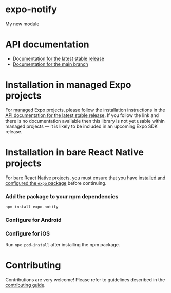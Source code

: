 # expo-notify

My new module

# API documentation

- [Documentation for the latest stable release](https://docs.expo.dev/versions/latest/sdk/notify/)
- [Documentation for the main branch](https://docs.expo.dev/versions/unversioned/sdk/notify/)

# Installation in managed Expo projects

For [managed](https://docs.expo.dev/archive/managed-vs-bare/) Expo projects, please follow the installation instructions in the [API documentation for the latest stable release](#api-documentation). If you follow the link and there is no documentation available then this library is not yet usable within managed projects &mdash; it is likely to be included in an upcoming Expo SDK release.

# Installation in bare React Native projects

For bare React Native projects, you must ensure that you have [installed and configured the `expo` package](https://docs.expo.dev/bare/installing-expo-modules/) before continuing.

### Add the package to your npm dependencies

```
npm install expo-notify
```

### Configure for Android




### Configure for iOS

Run `npx pod-install` after installing the npm package.

# Contributing

Contributions are very welcome! Please refer to guidelines described in the [contributing guide]( https://github.com/expo/expo#contributing).
